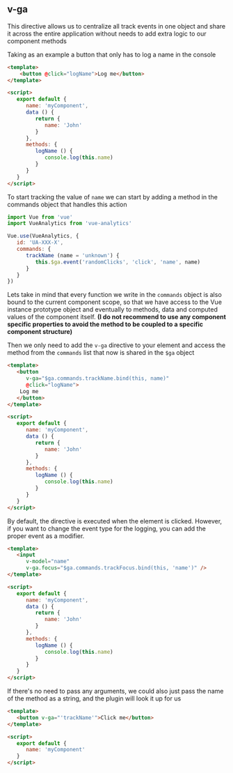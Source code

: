 ## v-ga

This directive allows us to centralize all track events in one object and share it across the entire application without needs to add extra logic to our component methods

Taking as an example a button that only has to log a name in the console

```html
<template>
    <button @click="logName">Log me</button>
</template>

<script>
   export default {
      name: 'myComponent',
      data () {
         return {
            name: 'John'
         }
      },
      methods: {
         logName () {
            console.log(this.name)
         }
      }
   }
</script>
```

To start tracking the value of `name` we can start by adding a method in the commands object that handles this action

```js
import Vue from 'vue'
import VueAnalytics from 'vue-analytics'

Vue.use(VueAnalytics, {
   id: 'UA-XXX-X',
   commands: {
      trackName (name = 'unknown') {
         this.$ga.event('randomClicks', 'click', 'name', name)
      }
   }
})
```
Lets take in mind that every function we write in the `commands` object is also bound to the current component scope, so that we have access to the Vue instance prototype object and eventually to methods, data and computed values of the component itself. __(I do not recommend to use any component specific properties to avoid the method to be coupled to a specific component structure)__

Then we only need to add the `v-ga` directive to your element and access the method from the `commands` list that now is shared in the `$ga` object

```html
<template>
   <button 
      v-ga="$ga.commands.trackName.bind(this, name)" 
      @click="logName">
	Log me
   </button>
</template>

<script>
   export default {
      name: 'myComponent',
      data () {
         return {
            name: 'John'
         }
      },
      methods: {
         logName () {
            console.log(this.name)
         }
      }
   }
</script>
```

By default, the directive is executed when the element is clicked. However, if you want to change the event type for the logging, you can add the proper event as a modifier.

```html
<template>
   <input
      v-model="name"
      v-ga.focus="$ga.commands.trackFocus.bind(this, 'name')" />
</template>

<script>
   export default {
      name: 'myComponent',
      data () {
         return {
            name: 'John'
         }
      },
      methods: {
         logName () {
            console.log(this.name)
         }
      }
   }
</script>
```

If there's no need to pass any arguments, we could also just pass the name of the method as a string, and the plugin will look it up for us

```html
<template>
   <button v-ga="'trackName'">Click me</button>
</template>

<script>
   export default {
      name: 'myComponent'
   }
</script>
```
